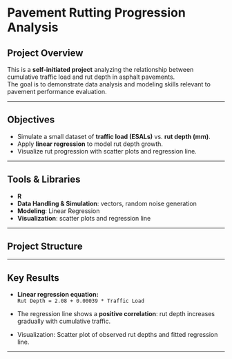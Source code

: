 # Pavement Rutting Progression Analysis

## Project Overview
This is a **self-initiated project** analyzing the relationship between cumulative traffic load and rut depth in asphalt pavements.  
The goal is to demonstrate data analysis and modeling skills relevant to pavement performance evaluation.

---

## Objectives
- Simulate a small dataset of **traffic load (ESALs)** vs. **rut depth (mm)**.
- Apply **linear regression** to model rut depth growth.
- Visualize rut progression with scatter plots and regression line.

---

## Tools & Libraries
- **R**
- **Data Handling & Simulation**: vectors, random noise generation
- **Modeling**: Linear Regression
- **Visualization**: scatter plots and regression line

---

## Project Structure

---

## Key Results
- **Linear regression equation:**  
  `Rut Depth = 2.08 + 0.00039 * Traffic Load`

- The regression line shows a **positive correlation**: rut depth increases gradually with cumulative traffic.

- Visualization: Scatter plot of observed rut depths and fitted regression line.

---




